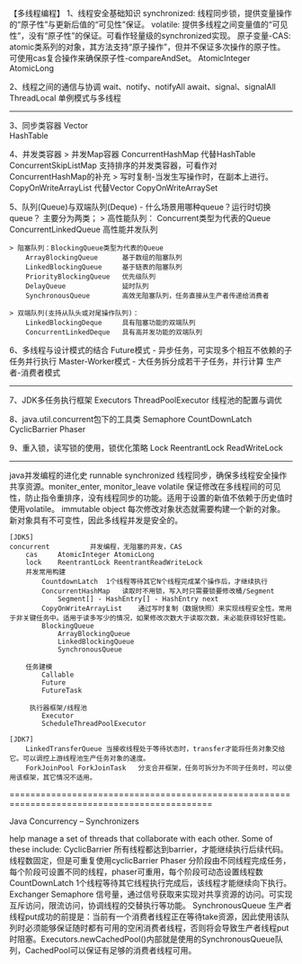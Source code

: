 【多线程编程】
1、线程安全基础知识
	synchronized: 线程同步锁，提供变量操作的“原子性”与更新后值的“可见性”保证。
	volatile: 提供多线程之间变量值的“可见性”，没有“原子性”的保证。可看作轻量级的synchronized实现。
	原子变量-CAS: atomic类系列的对象，其方法支持“原子操作”，但并不保证多次操作的原子性。可使用cas复合操作来确保原子性-compareAndSet。 
		AtomicInteger
		AtomicLong
		
2、线程之间的通信与协调
	wait、notify、notifyAll
	await、signal、signalAll 
	ThreadLocal
	单例模式与多线程

-------------------------------------------------------

3、同步类容器
	Vector		
	HashTable	
	
4、并发类容器
	> 并发Map容器
	ConcurrentHashMap		代替HashTable
	ConcurrentSkipListMap	支持排序的并发类容器，可看作对ConcurrentHashMap的补充
	> 写时复制-当发生写操作时，在副本上进行。
		CopyOnWriteArrayList	代替Vector
		CopyOnWriteArraySet		

5、队列(Queue)与双端队列(Deque)  - 什么场景用哪种queue？运行时切换queue？
主要分为两类；
	> 高性能队列：	Concurrent类型为代表的Queue
		ConcurrentLinkedQueue	高性能并发队列
	
	> 阻塞队列：BlockingQueue类型为代表的Queue
		ArrayBlockingQueue		基于数组的阻塞队列
		LinkedBlockingQueue		基于链表的阻塞队列
		PriorityBlockingQueue	优先级队列
		DelayQueue				延时队列
		SynchronousQueue		高效无阻塞队列，任务直接从生产者传递给消费者
				
	> 双端队列(支持从队头或对尾操作队列)：
		LinkedBlockingDeque		具有阻塞功能的双端队列
		ConcurrentLinkedDeque	具有高并发功能的双端队列
	
6、多线程与设计模式的结合
	Future模式 - 异步任务，可实现多个相互不依赖的子任务并行执行
	Master-Worker模式 - 大任务拆分成若干子任务，并行计算
	生产者-消费者模式
	
-------------------------------------------------------

7、JDK多任务执行框架
	Executors
	ThreadPoolExecutor
	线程池的配置与调优
	
8、java.util.concurrent包下的工具类
	Semaphore
	CountDownLatch
	CyclicBarrier
	Phaser
	
9、重入锁，读写锁的使用，锁优化策略
	Lock
	ReentrantLock
	ReadWriteLock
	
-------------------------------------------------------

java并发编程的进化史
	runnable
	synchronized		线程同步，确保多线程安全操作共享资源。moniter_enter, monitor_leave
	volatile			保证修改在多线程间的可见性，防止指令重排序，没有线程同步的功能。适用于设置的新值不依赖于历史值时使用volatile。
	immutable object	每次修改对象状态就需要构建一个新的对象。新对象具有不可变性，因此多线程并发是安全的。
	
	[JDK5]
	concurrent			并发编程，无阻塞的并发，CAS
		cas		AtomicInteger AtomicLong
		lock 	ReentrantLock ReentrantReadWriteLock
		并发常用构建
			CountdownLatch	1个线程等待其它N个线程完成某个操作后，才继续执行
			ConcurrentHashMap	读取时不用锁，写入时只需要锁要修改桶/Segment
				Segment[] - HashEntry[] - HashEntry next
			CopyOnWriteArrayList	通过写时复制（数据快照）来实现线程安全性。常用于非关键任务中。适用于读多写少的情况，如果修改次数大于读取次数，未必能获得较好性能。
			BlockingQueue
				ArrayBlockingQueue
				LinkedBlockingQueue
				SynchronousQueue
				
		任务建模
			Callable
			Future
			FutureTask
			
		 执行器框架/线程池
			Executor
			ScheduleThreadPoolExecutor
	
	[JDK7]
		LinkedTransferQueue	当接收线程处于等待状态时，transfer才能将任务对象交给它。可以调控上游线程池生产任务对象的速度。
		ForkJoinPool ForkJoinTask	分支合并框架，任务可拆分为不同子任务时，可以使用该框架，其它情况不适用。
		
=============================================================================================	

Java Concurrency – Synchronizers

help manage a set of threads that collaborate with each other. Some of these include:
	CyclicBarrier	所有线程都达到barrier，才能继续执行后续代码。线程数固定，但是可重复使用cyclicBarrier
	Phaser		分阶段由不同线程完成任务，每个阶段可设置不同的线程，phaser可重用，每个阶段可动态设置线程数
	CountDownLatch	1个线程等待其它线程执行完成后，该线程才能继续向下执行。
	Exchanger
	Semaphore	信号量，通过信号获取来实现对共享资源的访问。可实现互斥访问，限流访问，协调线程的交替执行等功能。
	SynchronousQueue 生产者线程put成功的前提是：当前有一个消费者线程正在等待take资源，因此使用该队列时必须能够保证随时都有可用的空闲消费者线程，否则将会导致生产者线程put时阻塞。Executors.newCachedPool()内部就是使用的SynchronousQueue队列，CachedPool可以保证有足够的消费者线程可用。








